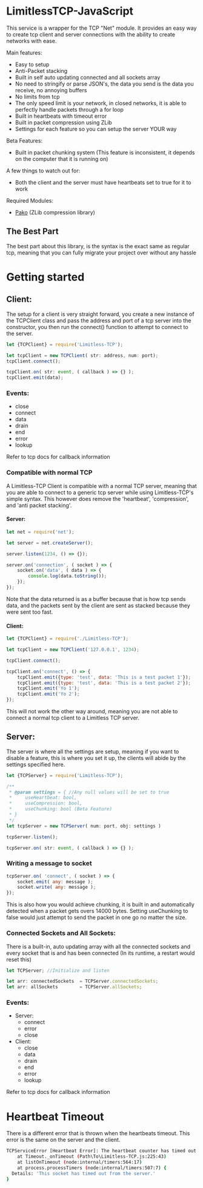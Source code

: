 # LimitlessTCP-JavaScript

This service is a wrapper for the TCP "Net" module.
It provides an easy way to create tcp client and server connections with the ability to create networks with ease.

Main features:
* Easy to setup
* Anti-Packet stacking
* Built in self auto updating connected and all sockets array
* No need to stringify or parse JSON's, the data you send is the data you receive, no annoying buffers
* No limits from tcp
* The only speed limit is your network, in closed networks, it is able to perfectly handle packets through a for loop
* Built in heartbeats with timeout error
* Built in packet compression using ZLib
* Settings for each feature so you can setup the server YOUR way

Beta Features:
* Built in packet chunking system (This feature is inconsistent, it depends on the computer that it is running on)

A few things to watch out for:
* Both the client and the server must have heartbeats set to true for it to work

Required Modules:
* [Pako](https://github.com/nodeca/pako) (ZLib compression library)

## The Best Part
The best part about this library, is the syntax is the exact same as regular tcp, meaning that you can fully migrate your project
over without any hassle


# Getting started
## Client:
The setup for a client is very straight forward, you create a new instance of the TCPClient class and pass the address and port
of a tcp server into the constructor, you then run the connect() function to attempt to connect to the server.

```javascript
let {TCPClient} = require('Limitless-TCP');

let tcpClient = new TCPClient( str: address, num: port);
tcpClient.connect();

tcpClient.on( str: event, ( callback ) => {} );
tcpClient.emit(data);
```

### Events:
   * close
   * connect
   * data
   * drain
   * end
   * error
   * lookup

Refer to tcp docs for callback information

### Compatible with normal TCP
A Limitless-TCP Client is compatible with a normal TCP server, meaning that you are able to connect to a generic tcp server while using
Limitless-TCP's simple syntax. This however does remove the 'heartbeat', 'compression', and 'anti packet stacking'.
#### Server:
```javascript
let net = require('net');

let server = net.createServer();

server.listen(1234, () => {});

server.on('connection', ( socket ) => {
    socket.on('data', ( data ) => {
        console.log(data.toString());
    });
});
```
Note that the data returned is as a buffer because that is how tcp sends data, and the packets sent by the client are sent as stacked because they were sent too fast.

#### Client:

```javascript
let {TCPClient} = require('./Limitless-TCP');

let tcpClient = new TCPClient('127.0.0.1', 1234);

tcpClient.connect();

tcpClient.on('connect', () => {
    tcpClient.emit({type: 'test', data: 'This is a test packet 1'});
    tcpClient.emit({type: 'test', data: 'This is a test packet 2'});
    tcpClient.emit('Yo 1');
    tcpClient.emit('Yo 2');
});
```
This will not work the other way around, meaning you are not able to connect a normal tcp client to a Limitless TCP server.

## Server:
The server is where all the settings are setup, meaning if you want to disable a feature, this is where you set it up, the clients will abide by the settings specified
here.

```javascript
let {TCPServer} = require('Limitless-TCP');

/**
 * @param settings = { //Any null values will be set to true
 *     useHeartbeat: bool,
 *     useCompression: bool,
 *     useChunking: bool (Beta Feature)
 * }
 */
let tcpServer = new TCPServer( num: port, obj: settings )

tcpServer.listen();

tcpServer.on( str: event, ( callback ) => {} );
```

### Writing a message to socket
```javascript
tcpServer.on( 'connect', ( socket ) => {
    socket.emit( any: message );
    socket.write( any: message );
});
```

This is also how you would achieve chunking, it is built in and automatically detected when a packet gets overs 14000 bytes.
Setting useChunking to false would just attempt to send the packet in one go no matter the size.

### Connected Sockets and All Sockets:
There is a built-in, auto updating array with all the connected sockets and every socket that is and has been connected (In its runtime, a restart would reset this)
```javascript
let TCPServer; //Initialize and listen

let arr: connectedSockets  = TCPServer.connectedSockets;
let arr: allSockets        = TCPServer.allSockets;
```

### Events:
  * Server:
    * connect
    * error
    * close
  * Client:
    * close
    * data
    * drain
    * end
    * error
    * lookup
    
Refer to tcp docs for callback information

# Heartbeat Timeout
There is a different error that is thrown when the heartbeats timeout. This error is the same on the server and the client.
```bash
TCPServiceError [Heartbeat Error]: The heartbeat counter has timed out
    at Timeout._onTimeout (Path\To\Limitless-TCP.js:225:43)
    at listOnTimeout (node:internal/timers:564:17)
    at process.processTimers (node:internal/timers:507:7) {
  Details: 'This socket has timed out from the server.'
}
```
